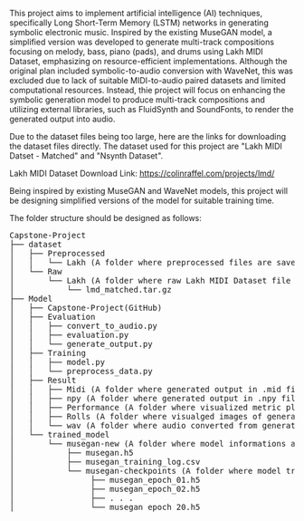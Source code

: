 This project aims to implement artificial intelligence (AI) techniques, specifically Long Short-Term Memory (LSTM) networks in generating symbolic electronic music. Inspired by the existing MuseGAN model, a simplified version was developed to generate multi-track compositions focusing on melody, bass, piano (pads), and drums using Lakh MIDI Dataset, emphasizing on resource-efficient implementations. Although the original plan included symbolic-to-audio conversion with WaveNet, this was excluded due to lack of suitable MIDI-to-audio paired datasets and limited computational resources. Instead, thie project will focus on enhancing the symbolic generation model to produce multi-track compositions and utilizing external libraries, such as FluidSynth and SoundFonts, to render the generated output into audio.

Due to the dataset files being too large, here are the links for downloading the dataset files directly. The dataset used for this project are "Lakh MIDI Datset - Matched" and "Nsynth Dataset".

Lakh MIDI Dataset Download Link:
https://colinraffel.com/projects/lmd/

Being inspired by existing MuseGAN and WaveNet models, this project will be designing simplified versions of the model for suitable training time.

The folder structure should be designed as follows:
<pre>Capstone-Project
├── dataset
│   ├── Preprocessed
│   │   └── Lakh (A folder where preprocessed files are saved)
│   └── Raw
│       └── Lakh (A folder where raw Lakh MIDI Dataset file should be saved)
│           └── lmd_matched.tar.gz
├── Model
│   ├── Capstone-Project(GitHub)
│   ├── Evaluation
│   │   ├── convert_to_audio.py
│   │   ├── evaluation.py
│   │   └── generate_output.py
│   ├── Training
│   │   ├── model.py
│   │   └── preprocess_data.py
│   ├── Result
│   │   ├── Midi (A folder where generated output in .mid files are saved)
│   │   ├── npy (A folder where generated output in .npy files are saved)
│   │   ├── Performance (A folder where visualized metric plots are saved)
│   │   ├── Rolls (A folder where visualged images of generated outputs are saved)
│   │   └── wav (A folder where audio converted from generated outputs files are saved)
│   └── trained_model
│       └── musegan-new (A folder where model informations are saved)
│           ├── musegan.h5
│           ├── musegan_training_log.csv
│           └── musegan-checkpoints (A folder where model training checkpoints are saved)
│                ├── musegan_epoch_01.h5
│                ├── musegan_epoch_02.h5
│                ├── . . .
│                └── musegan_epoch_20.h5
</pre>
